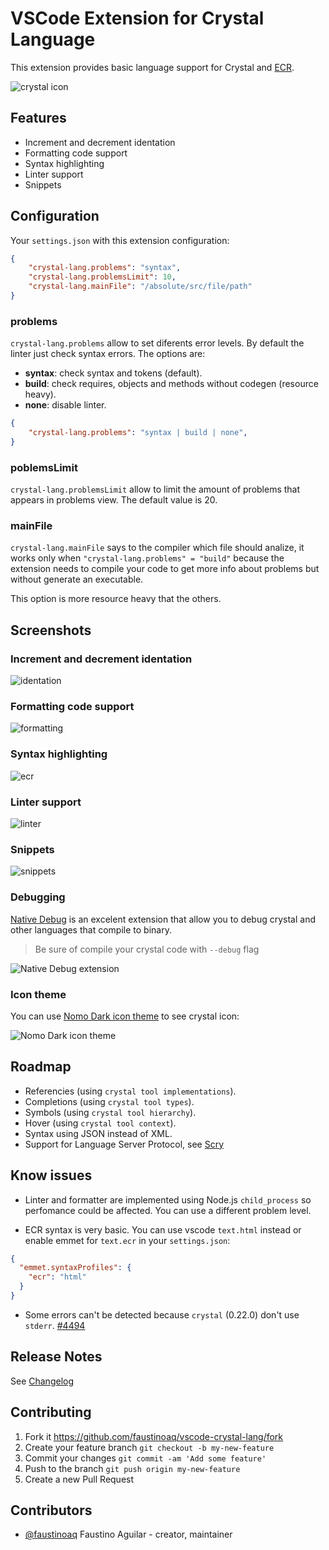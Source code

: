 # VSCode Extension for Crystal Language

This extension provides basic language support for Crystal and [ECR](https://crystal-lang.org/api/latest/ECR.html).

![crystal icon](http://i.imgur.com/GoiQmzC.gif)

## Features

* Increment and decrement identation
* Formatting code support
* Syntax highlighting
* Linter support
* Snippets

## Configuration

Your `settings.json` with this extension configuration:

```json
{
	"crystal-lang.problems": "syntax",
	"crystal-lang.problemsLimit": 10,
	"crystal-lang.mainFile": "/absolute/src/file/path"
}
```

### problems

`crystal-lang.problems` allow to set diferents error levels. By default the linter just check syntax errors. The options are:

- **syntax**: check syntax and tokens (default).
- **build**: check requires, objects and methods without codegen (resource heavy).
- **none**: disable linter.

```json
{
	"crystal-lang.problems": "syntax | build | none",
}
```

### poblemsLimit

`crystal-lang.problemsLimit` allow to limit the amount of problems that appears in problems view. The default value is 20.

### mainFile

`crystal-lang.mainFile` says to the compiler which file should analize, it works only when `"crystal-lang.problems" = "build"` because the extension needs to compile your code to get more info about problems but without generate an executable.

This option is more resource heavy that the others.

## Screenshots

### Increment and decrement identation

![identation](http://i.imgur.com/V15TxFb.gif)

### Formatting code support

![formatting](http://i.imgur.com/VTeOkOm.gif)

### Syntax highlighting

![ecr](http://i.imgur.com/w9aBlIH.gif)


### Linter support

![linter](http://i.imgur.com/ukl1jyg.gif)

### Snippets

![snippets](http://i.imgur.com/GNICZSH.gif)

### Debugging

[Native Debug](https://marketplace.visualstudio.com/items?itemName=webfreak.debug) is an excelent extension that allow you to debug crystal and other languages that compile to binary.

> Be sure of compile your crystal code with `--debug` flag

![Native Debug extension](http://i.imgur.com/mrJzrxI.png)

### Icon theme

You can use [Nomo Dark icon theme](https://marketplace.visualstudio.com/items?itemName=be5invis.vscode-icontheme-nomo-dark) to see crystal icon:

![Nomo Dark icon theme](http://i.imgur.com/6QxIyWV.png)

## Roadmap

- Referencies (using `crystal tool implementations`).
- Completions (using `crystal tool types`).
- Symbols (using `crystal tool hierarchy`).
- Hover (using `crystal tool context`).
- Syntax using JSON instead of XML.
- Support for Language Server Protocol, see [Scry](https://github.com/kofno/scry)

## Know issues

- Linter and formatter are implemented using Node.js `child_process` so perfomance could be affected. You can use a different problem level.

- ECR syntax is very basic. You can use vscode `text.html` instead or enable emmet for `text.ecr` in your `settings.json`:

```json
{
  "emmet.syntaxProfiles": {
    "ecr": "html"
  }
}
```

- Some errors can't be detected because `crystal` (0.22.0) don't use `stderr`. [#4494](https://github.com/crystal-lang/crystal/pull/4494)


## Release Notes

See [Changelog](https://github.com/faustinoaq/vscode-crystal-lang/blob/master/CHANGELOG.md)

## Contributing

1. Fork it https://github.com/faustinoaq/vscode-crystal-lang/fork
2. Create your feature branch `git checkout -b my-new-feature`
3. Commit your changes `git commit -am 'Add some feature'`
4. Push to the branch `git push origin my-new-feature`
5. Create a new Pull Request

## Contributors

- [@faustinoaq](https://github.com/faustinoaq) Faustino Aguilar - creator, maintainer